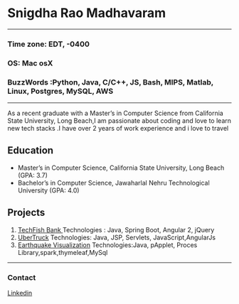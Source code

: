 # **Snigdha Rao Madhavaram**
***

### Time zone: EDT, -0400
### OS: Mac osX
### BuzzWords :Python, Java, C/C++, JS, Bash, MIPS, Matlab, Linux, Postgres, MySQL, AWS
***
As a recent graduate with a Master’s in Computer Science from California State University, Long Beach,I am passionate about coding and love to learn new tech stacks .I have  over 2 years of work experience and i love to travel

## Education
* Master’s in Computer Science, California State University, Long Beach (GPA: 3.7) 
*  Bachelor’s in Computer Science, Jawaharlal Nehru Technological University (GPA: 4.0)

## Projects
1. [TechFish Bank ](https://goo.gl/MmY1DK)
    Technologies : Java, Spring Boot, Angular 2, jQuery
2. [UberTruck]( https://goo.gl/N4xqxT) 
    Technologies: Java, JSP, Servlets, JavaScript,AngularJs
3. [Earthquake Visualization](https://goo.gl/TrbN7L.)
    Technologies:Java, pApplet, Proces Library,spark,thymeleaf,MySql
***
### Contact
[Linkedin](https://www.linkedin.com/in/snigdha55/)

